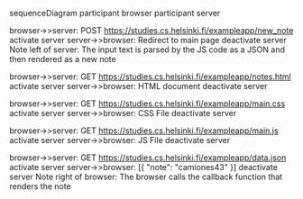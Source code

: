 sequenceDiagram
participant browser
participant server

browser->>server: POST https://studies.cs.helsinki.fi/exampleapp/new_note
activate server
server->>browser: Redirect to main page
deactivate server
Note left of server: The input text is parsed by the JS code as a JSON and then rendered as a new note

browser->>server: GET https://studies.cs.helsinki.fi/exampleapp/notes.html
activate server
server->>browser: HTML document
deactivate server

browser->>server: GET https://studies.cs.helsinki.fi/exampleapp/main.css
activate server
server->>browser: CSS File
deactivate server

browser->>server: GET https://studies.cs.helsinki.fi/exampleapp/main.js
activate server
server->>browser: JS File
deactivate server

browser->>server: GET https://studies.cs.helsinki.fi/exampleapp/data.json
activate server
server->>browser: [{ "note": "camiones43" }]
deactivate server
Note right of browser: The browser calls the callback function that renders the note